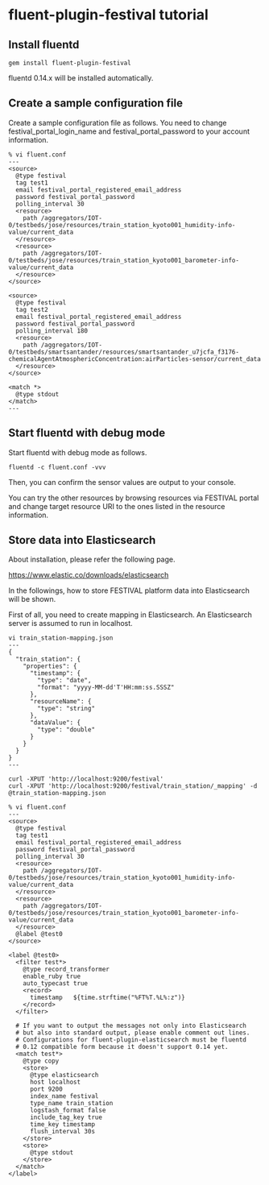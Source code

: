 # fluent-plugin-festival tutorial

## Install fluentd

```
gem install fluent-plugin-festival
```

fluentd 0.14.x will be installed automatically.


## Create a sample configuration file

Create a sample configuration file as follows. You need to change festival_portal_login_name and festival_portal_password to your account information.

```
% vi fluent.conf
---
<source>
  @type festival
  tag test1
  email festival_portal_registered_email_address
  password festival_portal_password
  polling_interval 30
  <resource>
    path /aggregators/IOT-0/testbeds/jose/resources/train_station_kyoto001_humidity-info-value/current_data
  </resource>
  <resource>
    path /aggregators/IOT-0/testbeds/jose/resources/train_station_kyoto001_barometer-info-value/current_data
  </resource>
</source>

<source>
  @type festival
  tag test2
  email festival_portal_registered_email_address
  password festival_portal_password
  polling_interval 180
  <resource>
    path /aggregators/IOT-0/testbeds/smartsantander/resources/smartsantander_u7jcfa_f3176-chemicalAgentAtmosphericConcentration:airParticles-sensor/current_data
  </resource>
</source>

<match *>
  @type stdout
</match>
---
```


## Start fluentd with debug mode

Start fluentd with debug mode as follows.

```
fluentd -c fluent.conf -vvv
```

Then, you can confirm the sensor values are output to your console.

You can try the other resources by browsing resources via FESTIVAL portal and change target resource URI to the ones listed in the resource information.

## Store data into Elasticsearch

About installation, please refer the following page.

https://www.elastic.co/downloads/elasticsearch

In the followings, how to store FESTIVAL platform data into Elasticsearch will be shown.

First of all, you need to create mapping in Elasticsearch. An Elasticsearch server is assumed to run in localhost.

```
vi train_station-mapping.json
---
{
  "train_station": {
    "properties": {
      "timestamp": {
        "type": "date",
        "format": "yyyy-MM-dd'T'HH:mm:ss.SSSZ"
      },
      "resourceName": {
        "type": "string"
      },
      "dataValue": {
        "type": "double"
      }
    }
  }
}
---

curl -XPUT 'http://localhost:9200/festival'
curl -XPUT 'http://localhost:9200/festival/train_station/_mapping' -d @train_station-mapping.json
```

```
% vi fluent.conf
---
<source>
  @type festival
  tag test1
  email festival_portal_registered_email_address
  password festival_portal_password
  polling_interval 30
  <resource>
    path /aggregators/IOT-0/testbeds/jose/resources/train_station_kyoto001_humidity-info-value/current_data
  </resource>
  <resource>
    path /aggregators/IOT-0/testbeds/jose/resources/train_station_kyoto001_barometer-info-value/current_data
  </resource>
  @label @test0
</source>

<label @test0>
  <filter test*>
    @type record_transformer
    enable_ruby true
    auto_typecast true
    <record>
      timestamp   ${time.strftime("%FT%T.%L%:z")}
    </record>
  </filter>

  # If you want to output the messages not only into Elasticsearch
  # but also into standard output, please enable comment out lines.
  # Configurations for fluent-plugin-elasticsearch must be fluentd
  # 0.12 compatible form because it doesn't support 0.14 yet.
  <match test*>
    @type copy
    <store>
      @type elasticsearch
      host localhost
      port 9200
      index_name festival
      type_name train_station
      logstash_format false
      include_tag_key true
      time_key timestamp
      flush_interval 30s
    </store>
    <store>
      @type stdout
    </store>
  </match>
</label>
```
